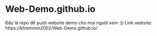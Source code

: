 # Web-Demo.github.io
Đây là repo để push website demo cho mọi người xem :))
Link website: https://khiemmin2002/Web-Demo.github.io/
